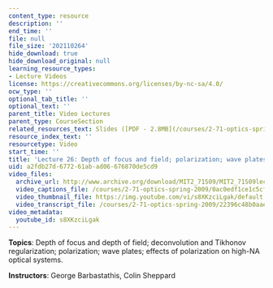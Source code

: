 ```yaml
---
content_type: resource
description: ''
end_time: ''
file: null
file_size: '202110264'
hide_download: true
hide_download_original: null
learning_resource_types:
- Lecture Videos
license: https://creativecommons.org/licenses/by-nc-sa/4.0/
ocw_type: ''
optional_tab_title: ''
optional_text: ''
parent_title: Video Lectures
parent_type: CourseSection
related_resources_text: Slides ([PDF - 2.8MB](/courses/2-71-optics-spring-2009/resources/mit2_71s09_lec26))
resource_index_text: ''
resourcetype: Video
start_time: ''
title: 'Lecture 26: Depth of focus and field; polarization; wave plates'
uid: a2fdb27d-6772-61ab-ad06-676870de5cd9
video_files:
  archive_url: http://www.archive.org/download/MIT2_71S09/MIT2_71S09lec26_300k.mp4
  video_captions_file: /courses/2-71-optics-spring-2009/0ac0edf1ce1c5cfb8ffccdbeb9b069ce_s8XKzciLgak.vtt
  video_thumbnail_file: https://img.youtube.com/vi/s8XKzciLgak/default.jpg
  video_transcript_file: /courses/2-71-optics-spring-2009/22396c48b0aae6d289e4d526211c620c_s8XKzciLgak.pdf
video_metadata:
  youtube_id: s8XKzciLgak
---
```


**Topics**: Depth of focus and depth of field; deconvolution and Tikhonov regularization; polarization; wave plates; effects of polarization on high-NA optical systems.

**Instructors**: George Barbastathis, Colin Sheppard

